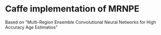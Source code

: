 # Caffe implementation of MRNPE 
Based on "Multi-Region Ensemble Convolutional Neural Networks for High Accuracy Age Estimatios"



